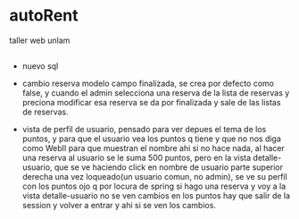 # autoRent
taller web unlam

##
* nuevo sql

* cambio reserva modelo campo finalizada, se crea por defecto como false, y cuando el admin selecciona una reserva de la lista de reservas
    y preciona modificar esa reserva se da por finalizada y sale de las listas de reservas.
    
* vista de perfil de usuario, pensado para ver depues el tema de los puntos, y para que el usuario vea los puntos q tiene y que no nos diga como WebII
    para que muestran el nombre ahi si no hace nada, al hacer una reserva al usuario se le suma 500 puntos,
    pero en la vista detalle-usuario, que se ve haciendo click en nombre de usuario parte superior derecha una vez loqueado(un usuario comun, no admin), se ve su perfil con los puntos ojo q por locura de spring si hago una reserva y voy a la vista detalle-usuario no se ven cambios en
    los puntos hay que salir de la session y volver a entrar y ahi si se ven los cambios.

###


